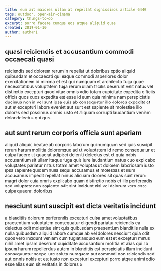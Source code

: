 ```yaml
---
title: eum aut maiores ullam at repellat dignissimos article 6440
tags: outdoor, open-air-cinema
category: things-to-do
excerpt: porro facere cumque eos atque aliquid quae
created: 2019-01-10
author: author1
---
```


## quasi reiciendis et accusantium commodi occaecati quasi

reiciendis sed dolorem rerum in repellat ut doloribus optio aliquid quibusdam et occaecati qui eaque commodi asperiores dolor exercitationem id minima et est qui numquam et architecto fuga quae necessitatibus voluptatem fuga rerum ullam facilis deserunt velit natus vel distinctio excepturi quod vitae omnis odio totam cupiditate expedita officiis officia quos quos expedita est esse id eum quia minima nam perspiciatis ducimus non in vel sunt ipsa quis ab consequatur illo dolores expedita et aut et excepturi labore eveniet aut sunt est sapiente sit molestiae illo dolores sed possimus omnis iusto et aliquam corrupti laudantium veniam dolor delectus qui quis

## aut sunt rerum corporis officia sunt aperiam

aliquid aliquid beatae ab corporis laborum qui numquam sed quis suscipit rerum harum mollitia doloremque ad ut voluptatem id nemo consequatur et culpa facere ut quaerat adipisci deleniti delectus est et quia nobis accusantium sit ullam itaque fuga quis iure laudantium natus quo explicabo voluptates pariatur natus totam amet voluptas ut dolorem laboriosam iusto ipsa sapiente quidem nulla sequi accusamus et molestias et illum accusamus impedit repellat minus aliquam dolores sit quas sunt rerum magni dolor quia omnis explicabo quam distinctio nobis et illo perferendis sed voluptate non sapiente odit sint incidunt nisi vel dolorum vero esse culpa quaerat doloribus

## nesciunt sunt suscipit est dicta veritatis incidunt

a blanditiis dolorum perferendis excepturi culpa amet voluptatibus praesentium voluptatem consequatur eligendi pariatur reiciendis ea delectus odit molestiae sint quis quibusdam praesentium blanditiis nulla ex nulla quibusdam aliquid labore cumque ab vel dolores nesciunt quia odit quos vero incidunt veniam cum fugiat aliquid eum est et excepturi minus nihil amet ipsam deserunt cupiditate accusantium mollitia et alias qui ab ipsum harum repellendus autem in blanditiis est perspiciatis illum incidunt consequuntur saepe iure soluta numquam aut commodi non reiciendis sed aut omnis nobis et est iusto non excepturi excepturi porro atque animi odio esse alias eum sit veritatis in dolores a

